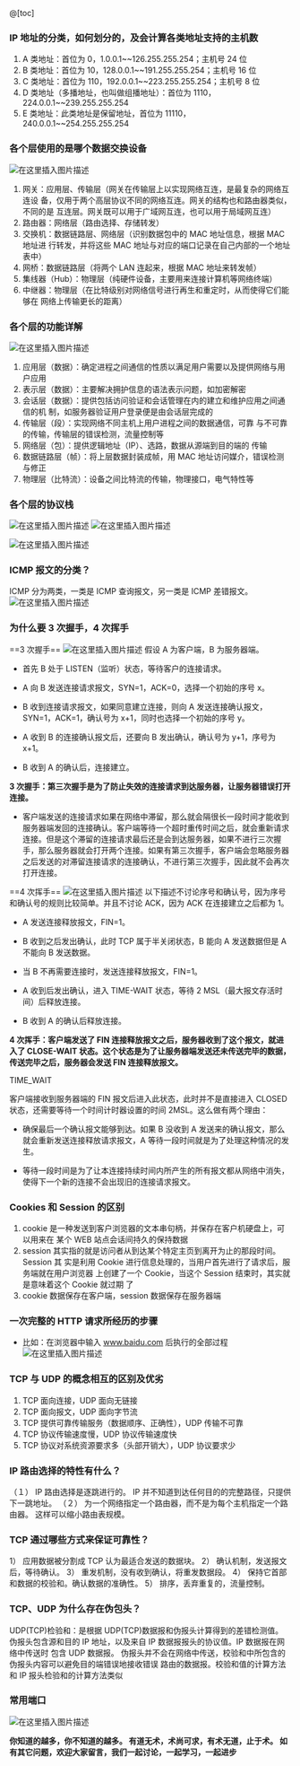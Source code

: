 ﻿

@[toc]
### IP 地址的分类，如何划分的，及会计算各类地址支持的主机数 
1. A 类地址：首位为 0，1.0.0.1~~126.255.255.254；主机号 24 位
2. B 类地址：首位为 10，128.0.0.1~~191.255.255.254；主机号 16 位
3. C 类地址：首位为 110，192.0.0.1~~223.255.255.254；主机号 8 位
4. D 类地址（多播地址，也叫做组播地址）：首位为 1110，224.0.0.1~~239.255.255.254
5. E 类地址：此类地址是保留地址，首位为 11110，240.0.0.1~~254.255.255.254

###  各个层使用的是哪个数据交换设备
![在这里插入图片描述](https://img-blog.csdnimg.cn/20200315094044146.png?x-oss-process=image/watermark,type_ZmFuZ3poZW5naGVpdGk,shadow_10,text_aHR0cHM6Ly9ibG9nLmNzZG4ubmV0L3FxXzQwNzIyODI3,size_16,color_FFFFFF,t_70)
1. 网关：应用层、传输层（网关在传输层上以实现网络互连，是最复杂的网络互连设
备，仅用于两个高层协议不同的网络互连。网关的结构也和路由器类似，不同的是
互连层。网关既可以用于广域网互连，也可以用于局域网互连）
2. 路由器：网络层（路由选择、存储转发）
3. 交换机：数据链路层、网络层（识别数据包中的 MAC 地址信息，根据 MAC 地址进
行转发，并将这些 MAC 地址与对应的端口记录在自己内部的一个地址表中）
4. 网桥：数据链路层（将两个 LAN 连起来，根据 MAC 地址来转发帧）
5. 集线器（Hub）：物理层（纯硬件设备，主要用来连接计算机等网络终端）
6. 中继器：物理层（在比特级别对网络信号进行再生和重定时，从而使得它们能够在
网络上传输更长的距离）
###  各个层的功能详解
![在这里插入图片描述](https://img-blog.csdnimg.cn/20200315094121258.png?x-oss-process=image/watermark,type_ZmFuZ3poZW5naGVpdGk,shadow_10,text_aHR0cHM6Ly9ibG9nLmNzZG4ubmV0L3FxXzQwNzIyODI3,size_16,color_FFFFFF,t_70)
1. 应用层（数据）：确定进程之间通信的性质以满足用户需要以及提供网络与用户应用
2. 表示层（数据）：主要解决拥护信息的语法表示问题，如加密解密
3. 会话层（数据）：提供包括访问验证和会话管理在内的建立和维护应用之间通信的机
制，如服务器验证用户登录便是由会话层完成的
4. 传输层（段）：实现网络不同主机上用户进程之间的数据通信，可靠
与不可靠的传输，传输层的错误检测，流量控制等
5. 网络层（包）：提供逻辑地址（IP）、选路，数据从源端到目的端的
传输
6. 数据链路层（帧）：将上层数据封装成帧，用 MAC 地址访问媒介，错误检测与修正
7. 物理层（比特流）：设备之间比特流的传输，物理接口，电气特性等
###   各个层的协议栈
![在这里插入图片描述](https://img-blog.csdnimg.cn/20200315094132984.png?x-oss-process=image/watermark,type_ZmFuZ3poZW5naGVpdGk,shadow_10,text_aHR0cHM6Ly9ibG9nLmNzZG4ubmV0L3FxXzQwNzIyODI3,size_16,color_FFFFFF,t_70)
![在这里插入图片描述](https://img-blog.csdnimg.cn/20200315094141908.png?x-oss-process=image/watermark,type_ZmFuZ3poZW5naGVpdGk,shadow_10,text_aHR0cHM6Ly9ibG9nLmNzZG4ubmV0L3FxXzQwNzIyODI3,size_16,color_FFFFFF,t_70)

![在这里插入图片描述](https://img-blog.csdnimg.cn/20200315094445683.png?x-oss-process=image/watermark,type_ZmFuZ3poZW5naGVpdGk,shadow_10,text_aHR0cHM6Ly9ibG9nLmNzZG4ubmV0L3FxXzQwNzIyODI3,size_16,color_FFFFFF,t_70)

### ICMP 报文的分类？ 
ICMP 分为两类，一类是 ICMP 查询报文，另一类是 ICMP 差错报文。
![在这里插入图片描述](https://img-blog.csdnimg.cn/20200315094852923.png?x-oss-process=image/watermark,type_ZmFuZ3poZW5naGVpdGk,shadow_10,text_aHR0cHM6Ly9ibG9nLmNzZG4ubmV0L3FxXzQwNzIyODI3,size_16,color_FFFFFF,t_70)
### 为什么要 3 次握手，4 次挥手 
==3 次握手==
![在这里插入图片描述](https://img-blog.csdnimg.cn/20200315105550884.png?x-oss-process=image/watermark,type_ZmFuZ3poZW5naGVpdGk,shadow_10,text_aHR0cHM6Ly9ibG9nLmNzZG4ubmV0L3FxXzQwNzIyODI3,size_16,color_FFFFFF,t_70)
假设 A 为客户端，B 为服务器端。

* 首先 B 处于 LISTEN（监听）状态，等待客户的连接请求。

* A 向 B 发送连接请求报文，SYN=1，ACK=0，选择一个初始的序号 x。

* B 收到连接请求报文，如果同意建立连接，则向 A 发送连接确认报文，SYN=1，ACK=1，确认号为 x+1，同时也选择一个初始的序号 y。

* A 收到 B 的连接确认报文后，还要向 B 发出确认，确认号为 y+1，序号为 x+1。

* B 收到 A 的确认后，连接建立。

**3 次握手：第三次握手是为了防止失效的连接请求到达服务器，让服务器错误打开连接。**

* 客户端发送的连接请求如果在网络中滞留，那么就会隔很长一段时间才能收到服务器端发回的连接确认。客户端等待一个超时重传时间之后，就会重新请求连接。但是这个滞留的连接请求最后还是会到达服务器，如果不进行三次握手，那么服务器就会打开两个连接。如果有第三次握手，客户端会忽略服务器之后发送的对滞留连接请求的连接确认，不进行第三次握手，因此就不会再次打开连接。

==4 次挥手==
![在这里插入图片描述](https://img-blog.csdnimg.cn/20200315105633763.png?x-oss-process=image/watermark,type_ZmFuZ3poZW5naGVpdGk,shadow_10,text_aHR0cHM6Ly9ibG9nLmNzZG4ubmV0L3FxXzQwNzIyODI3,size_16,color_FFFFFF,t_70)
以下描述不讨论序号和确认号，因为序号和确认号的规则比较简单。并且不讨论 ACK，因为 ACK 在连接建立之后都为 1。

* A 发送连接释放报文，FIN=1。

* B 收到之后发出确认，此时 TCP 属于半关闭状态，B 能向 A 发送数据但是 A 不能向 B 发送数据。

* 当 B 不再需要连接时，发送连接释放报文，FIN=1。

* A 收到后发出确认，进入 TIME-WAIT 状态，等待 2 MSL（最大报文存活时间）后释放连接。

* B 收到 A 的确认后释放连接。

**4 次挥手：客户端发送了 FIN 连接释放报文之后，服务器收到了这个报文，就进入了 CLOSE-WAIT 状态。这个状态是为了让服务器端发送还未传送完毕的数据，传送完毕之后，服务器会发送 FIN 连接释放报文。**

TIME_WAIT

客户端接收到服务器端的 FIN 报文后进入此状态，此时并不是直接进入 CLOSED 状态，还需要等待一个时间计时器设置的时间 2MSL。这么做有两个理由：

* 确保最后一个确认报文能够到达。如果 B 没收到 A 发送来的确认报文，那么就会重新发送连接释放请求报文，A 等待一段时间就是为了处理这种情况的发生。

* 等待一段时间是为了让本连接持续时间内所产生的所有报文都从网络中消失，使得下一个新的连接不会出现旧的连接请求报文。
###  Cookies 和 Session 的区别 
1. cookie 是一种发送到客户浏览器的文本串句柄，并保存在客户机硬盘上，可以用来在
某个 WEB 站点会话间持久的保持数据
2. session 其实指的就是访问者从到达某个特定主页到离开为止的那段时间。 Session 其
实是利用 Cookie 进行信息处理的，当用户首先进行了请求后，服务端就在用户浏览器
上创建了一个 Cookie，当这个 Session 结束时，其实就是意味着这个 Cookie 就过期 了
3. cookie 数据保存在客户端，session 数据保存在服务器端

###  一次完整的 HTTP 请求所经历的步骤 
* 比如：在浏览器中输入 www.baidu.com 后执行的全部过程
![在这里插入图片描述](https://img-blog.csdnimg.cn/20200315095157304.png?x-oss-process=image/watermark,type_ZmFuZ3poZW5naGVpdGk,shadow_10,text_aHR0cHM6Ly9ibG9nLmNzZG4ubmV0L3FxXzQwNzIyODI3,size_16,color_FFFFFF,t_70)
###  TCP 与 UDP 的概念相互的区别及优劣 
1. TCP 面向连接，UDP 面向无链接
2. TCP 面向报文，UDP 面向字节流
3. TCP 提供可靠传输服务（数据顺序、正确性），UDP 传输不可靠
4. TCP 协议传输速度慢，UDP 协议传输速度快
5. TCP 协议对系统资源要求多（头部开销大），UDP 协议要求少
### IP 路由选择的特性有什么？ 
（１） IP 路由选择是逐跳进行的。
IP 并不知道到达任何目的的完整路径，只提供下一跳地址。
（２） 为一个网络指定一个路由器，而不是为每个主机指定一个路由器。
这样可以缩小路由表规模。
###  TCP 通过哪些方式来保证可靠性？ 
1） 应用数据被分割成 TCP 认为最适合发送的数据块。
2） 确认机制，发送报文后，等待确认。
3） 重发机制，没有收到确认，将重发数据段。
4） 保持它首部和数据的校验和。确认数据的准确性。
5） 排序，丢弃重复的，流量控制。
###  TCP、UDP 为什么存在伪包头？ 
UDP(TCP)检验和：是根据 UDP(TCP)数据报和伪报头计算得到的差错检测值。
伪报头包含源和目的 IP 地址，以及来自 IP 数据报报头的协议值。IP 数据报在网络中传送时
包含 UDP 数据报。
伪报头并不会在网络中传送，校验和中所包含的伪报头内容可以避免目的端错误地接收错误
路由的数据报。校验和值的计算方法和 IP 报头检验和的计算方法类似
###  常用端口
![在这里插入图片描述](https://img-blog.csdnimg.cn/20200315102140446.png?x-oss-process=image/watermark,type_ZmFuZ3poZW5naGVpdGk,shadow_10,text_aHR0cHM6Ly9ibG9nLmNzZG4ubmV0L3FxXzQwNzIyODI3,size_16,color_FFFFFF,t_70)

**你知道的越多，你不知道的越多。
有道无术，术尚可求，有术无道，止于术。
如有其它问题，欢迎大家留言，我们一起讨论，一起学习，一起进步**
